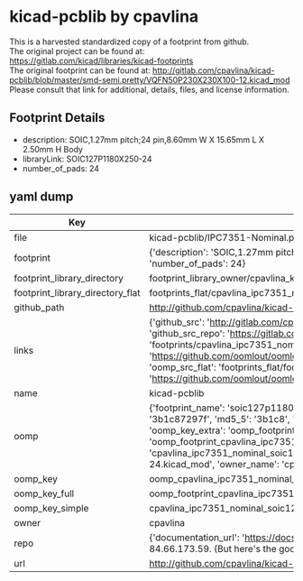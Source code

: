 # kicad-pcblib by cpavlina  
This is a harvested standardized copy of a footprint from github.  
The original project can be found at:  
https://gitlab.com/kicad/libraries/kicad-footprints  
The original footprint can be found at:
http://gitlab.com/cpavlina/kicad-pcblib/blob/master/smd-semi.pretty/VQFN50P230X230X100-12.kicad_mod
Please consult that link for additional, details, files, and license information.  
## Footprint Details
* description: SOIC,1.27mm pitch;24 pin,8.60mm W X 15.65mm L X 2.50mm H Body  
* libraryLink: SOIC127P1180X250-24  
* number_of_pads: 24  
## yaml dump  
| Key | Value |  
| --- | --- |  
| file | kicad-pcblib/IPC7351-Nominal.pretty/SOIC127P1180X250-24.kicad_mod |  
| footprint | {'description': 'SOIC,1.27mm pitch;24 pin,8.60mm W X 15.65mm L X 2.50mm H Body', 'libraryLink': 'SOIC127P1180X250-24', 'number_of_pads': 24} |  
| footprint_library_directory | footprint_library_owner/cpavlina_kicad-pcblib |  
| footprint_library_directory_flat | footprints_flat/cpavlina_ipc7351_nominal_soic127p1180x250_24/working |  
| github_path | http://github.com/cpavlina/kicad-pcblib/blob/master/IPC7351-Nominal.pretty/SOIC127P1180X250-24.kicad_mod |  
| links | {'github_src': 'http://gitlab.com/cpavlina/kicad-pcblib/blob/master/smd-semi.pretty/VQFN50P230X230X100-12.kicad_mod', 'github_src_repo': 'https://gitlab.com/kicad/libraries/kicad-footprints', 'oomp_bot': 'footprints/cpavlina_ipc7351_nominal_soic127p1180x250_24/working', 'oomp_bot_github': 'https://github.com/oomlout/oomlout_oomp_footprint_bot/tree/main/footprints/cpavlina_ipc7351_nominal_soic127p1180x250_24/working', 'oomp_src_flat': 'footprints_flat/footprints_flat/cpavlina_ipc7351_nominal_soic127p1180x250_24/working', 'oomp_src_flat_github': 'https://github.com/oomlout/oomlout_oomp_footprint_src/tree/main/footprints_flat/cpavlina_ipc7351_nominal_soic127p1180x250_24/working'} |  
| name | kicad-pcblib |  
| oomp | {'footprint_name': 'soic127p1180x250_24', 'library_name': 'ipc7351_nominal', 'md5': '3b1c87297fff74dc2dd290cc261f65c6', 'md5_10': '3b1c87297f', 'md5_5': '3b1c8', 'md5_6': '3b1c87', 'oomp_key': 'oomp_cpavlina_ipc7351_nominal_soic127p1180x250_24', 'oomp_key_extra': 'oomp_footprint_cpavlina_ipc7351_nominal_soic127p1180x250_24', 'oomp_key_full': 'oomp_footprint_cpavlina_ipc7351_nominal_soic127p1180x250_24_3b1c87', 'oomp_key_simple': 'cpavlina_ipc7351_nominal_soic127p1180x250_24', 'original_filename': 'kicad-pcblib/IPC7351-Nominal.pretty/SOIC127P1180X250-24.kicad_mod', 'owner_name': 'cpavlina'} |  
| oomp_key | oomp_cpavlina_ipc7351_nominal_soic127p1180x250_24 |  
| oomp_key_full | oomp_footprint_cpavlina_ipc7351_nominal_soic127p1180x250_24 |  
| oomp_key_simple | cpavlina_ipc7351_nominal_soic127p1180x250_24 |  
| owner | cpavlina |  
| repo | {'documentation_url': 'https://docs.github.com/rest/overview/resources-in-the-rest-api#rate-limiting', 'message': "API rate limit exceeded for 84.66.173.59. (But here's the good news: Authenticated requests get a higher rate limit. Check out the documentation for more details.)"} |  
| url | http://github.com/cpavlina/kicad-pcblib |  

